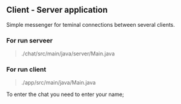 ## Client - Server application
Simple messenger for teminal connections between several clients.

### For run serveer
> ./chat/src/main/java/server/Main.java
> 
### For run client
> ./app/src/main/java/Main.java

To enter the chat you need to enter your name;